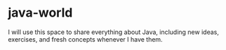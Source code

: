# java-world
I will use this space to share everything about Java, including new ideas, exercises, and fresh concepts whenever I have them.
